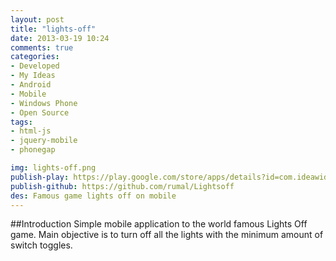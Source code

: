```yaml
---
layout: post
title: "lights-off"
date: 2013-03-19 10:24
comments: true
categories:
- Developed
- My Ideas
- Android
- Mobile
- Windows Phone
- Open Source
tags:
- html-js
- jquery-mobile
- phonegap

img: lights-off.png
publish-play: https://play.google.com/store/apps/details?id=com.ideawide.lightoff
publish-github: https://github.com/rumal/Lightsoff
des: Famous game lights off on mobile 
---
```


##Introduction
Simple mobile application to the world famous Lights Off game.
Main objective is to turn off all the lights with the minimum amount of switch toggles.
